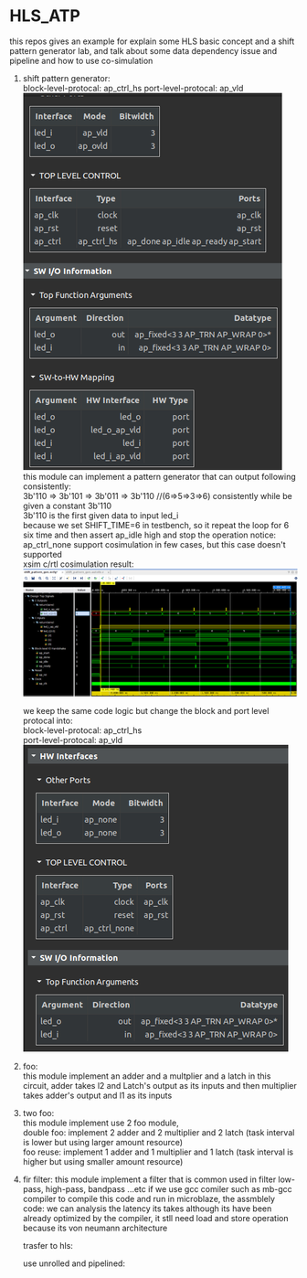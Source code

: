 # HLS_ATP
this repos gives an example for explain some HLS basic concept and a shift pattern generator lab, and talk about some data dependency issue and pipeline and how to use co-simulation  


1. shift pattern generator:  
   block-level-protocal: ap_ctrl_hs 
   port-level-protocal: ap_vld  
   ![alt text](https://github.com/joshuahwfwEE/HLS_ATP/blob/main/shift_pattern_ap_ctrl_hs.png?raw=true)
   this module can implement a pattern generator that can output following consistently:  
   3b'110 => 3b'101 => 3b'011 => 3b'110  //(6=>5=>3=>6) consistently while be given a constant 3b'110  
   3b'110 is the first given data to input led_i  
   because we set SHIFT_TIME=6 in testbench, so it repeat the loop for 6 six time and then assert ap_idle high and stop the operation
   notice: ap_ctrl_none support cosimulation in few cases, but this case doesn't supported  
   xsim c/rtl cosimulation result:  
   ![alt text](https://github.com/joshuahwfwEE/HLS_ATP/blob/main/HLS_shift_pattern1.png?raw=true)

   we keep the same code logic but change the block and port level protocal into:  
   block-level-protocal: ap_ctrl_hs  
   port-level-protocal: ap_vld  
   ![alt text](https://github.com/joshuahwfwEE/HLS_ATP/blob/main/shift_pattern_ap_ctrl_none.png?raw=true)
   
3. foo:  
   this module implement an adder and a multplier and a latch in this circuit,
   adder takes l2 and Latch's output as its inputs and then multiplier takes adder's output and l1 as its inputs

4. two foo:  
   this module implement use 2 foo module,  
   double foo: implement 2 adder and 2 multiplier and 2 latch (task interval is lower but using larger amount resource)  
   foo reuse: implement 1 adder and 1 multiplier and 1 latch (task interval is higher but using smaller amount resource)  

5. fir filter:
   this module implement a filter that is common used in filter low-pass, high-pass, bandpass ...etc
   if we use gcc comiler such as mb-gcc compiler to compile this code and run in microblaze,
   the assmblely code:
   we can analysis the latency its takes although its have been already optimized by the compiler, it stll need load and store operation because its von neumann architecture

   trasfer to hls:

   use unrolled and pipelined:
   
